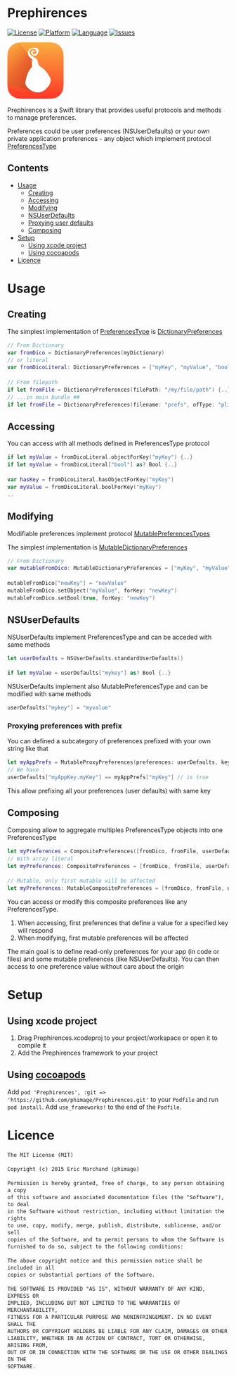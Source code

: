 # Prephirences
[![License](https://img.shields.io/badge/License-MIT-blue.svg?style=flat
            )](http://mit-license.org)
[![Platform](http://img.shields.io/badge/platform-iOS/MacOS-lightgrey.svg?style=flat
             )](https://developer.apple.com/resources/)
[![Language](http://img.shields.io/badge/language-swift-orange.svg?style=flat
             )](https://developer.apple.com/swift)
[![Issues](https://img.shields.io/github/issues/phimage/Prephirences.svg?style=flat
           )](https://github.com/phimage/Prephirences/issues)

![Logo](/logo-128x128.png)

Prephirences is a Swift library that provides useful protocols and methods to manage preferences.

Preferences could be user preferences (NSUserDefaults) or your own private application preferences - any object which implement protocol [PreferencesType](/Prephirences/PreferencesType.swift)

## Contents ##
- [Usage](#usage)
  - [Creating](#creating)
  - [Accessing](#accessing)
  - [Modifying](#modifying)
  - [NSUserDefaults](#nsuserdefaults)
  - [Proxying user defaults](#proxying-preferences-with-prefix)
  - [Composing](#composing)
- [Setup](#setup)
  - [Using xcode project](#using-xcode-project)
  - [Using cocoapods](#using-cocoapods)
- [Licence](#licence)

# Usage #

## Creating ##
The simplest implementation of [PreferencesType](/Prephirences/PreferencesType.swift) is [DictionaryPreferences](/Prephirences/DictionaryPreferences.swift)
```swift
// From Dictionary
var fromDico = DictionaryPreferences(myDictionary)
// or literal
var fromDicoLiteral: DictionaryPreferences = ["myKey", "myValue", "bool", true]

// From filepath
if let fromFile = DictionaryPreferences(filePath: "/my/file/path") {..}
// ...in main bundle ##
if let fromFile = DictionaryPreferences(filename: "prefs", ofType: "plist") {..}
```

## Accessing ##
You can access with all methods defined in PreferencesType protocol

```swift
if let myValue = fromDicoLiteral.objectForKey("myKey") {..}
if let myValue = fromDicoLiteral["bool"] as? Bool {..}

var hasKey = fromDicoLiteral.hasObjectForKey("myKey")
var myValue = fromDicoLiteral.boolForKey("myKey")
..

```

## Modifying ##

Modifiable preferences implement protocol [MutablePreferencesTypes](/Prephirences/PreferencesType.swift)

The simplest implementation is [MutableDictionaryPreferences](/Prephirences/DictionaryPreferences.swift)

```swift
// From Dictionary
var mutableFromDico: MutableDictionaryPreferences = ["myKey", "myValue"]

mutableFromDico["newKey"] = "newValue"
mutableFromDico.setObject("myValue", forKey: "newKey")
mutableFromDico.setBool(true, forKey: "newKey")

```

## NSUserDefaults ##

NSUserDefaults implement PreferencesType and can be acceded with same methods

```swift
let userDefaults = NSUserDefaults.standardUserDefaults()

if let myValue = userDefaults["mykey"] as? Bool {..}
```

NSUserDefaults implement also MutablePreferencesType and can be modified with same methods
```swift
userDefaults["mykey"] = "myvalue"
```

### Proxying preferences with prefix ###
You can defined a subcategory of preferences prefixed with your own string like that
```swift
let myAppPrefs = MutableProxyPreferences(preferences: userDefaults, key: "myAppKey", separator: ".")
// We have :
userDefaults["myAppKey.myKey"] == myAppPrefs["myKey"] // is true
```
This allow prefixing all your preferences (user defaults) with same key

## Composing ##

Composing allow to aggregate multiples PreferencesType objects into one PreferencesType

```swift
let myPreferences = CompositePreferences([fromDico, fromFile, userDefaults])
// With array literal
let myPreferences: CompositePreferences = [fromDico, fromFile, userDefaults]

// Mutable, only first mutable will be affected
let myPreferences: MutableCompositePreferences = [fromDico, fromFile, userDefaults]
```

You can access or modify this composite preferences like any PreferencesType.

1. When accessing, first preferences that define a value for a specified key will respond
2. When modifying, first mutable preferences will be affected

The main goal is to define read-only preferences for your app (in code or files) and some mutable preferences (like NSUserDefaults). You can then access to one preference value without care about the origin

# Setup #

## Using xcode project ##

1. Drag Prephirences.xcodeproj to your project/workspace or open it to compile it
2. Add the Prephirences framework to your project

## Using [cocoapods](http://cocoapods.org/) ##

Add `pod 'Prephirences', :git => 'https://github.com/phimage/Prephirences.git'` to your `Podfile` and run `pod install`. Add `use_frameworks!` to the end of the `Podfile`.

# Licence #
```
The MIT License (MIT)

Copyright (c) 2015 Eric Marchand (phimage)

Permission is hereby granted, free of charge, to any person obtaining a copy
of this software and associated documentation files (the "Software"), to deal
in the Software without restriction, including without limitation the rights
to use, copy, modify, merge, publish, distribute, sublicense, and/or sell
copies of the Software, and to permit persons to whom the Software is
furnished to do so, subject to the following conditions:

The above copyright notice and this permission notice shall be included in all
copies or substantial portions of the Software.

THE SOFTWARE IS PROVIDED "AS IS", WITHOUT WARRANTY OF ANY KIND, EXPRESS OR
IMPLIED, INCLUDING BUT NOT LIMITED TO THE WARRANTIES OF MERCHANTABILITY,
FITNESS FOR A PARTICULAR PURPOSE AND NONINFRINGEMENT. IN NO EVENT SHALL THE
AUTHORS OR COPYRIGHT HOLDERS BE LIABLE FOR ANY CLAIM, DAMAGES OR OTHER
LIABILITY, WHETHER IN AN ACTION OF CONTRACT, TORT OR OTHERWISE, ARISING FROM,
OUT OF OR IN CONNECTION WITH THE SOFTWARE OR THE USE OR OTHER DEALINGS IN THE
SOFTWARE.
```
